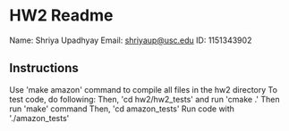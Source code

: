 # HW2 Readme
Name: Shriya Upadhyay
Email: shriyaup@usc.edu
ID: 1151343902
## Instructions
Use 'make amazon' command to compile all files in the hw2 directory
To test code, do following:
Then, 'cd hw2/hw2_tests' and run 'cmake .'
Then run 'make' command
Then, 'cd amazon_tests'
Run code with './amazon_tests'